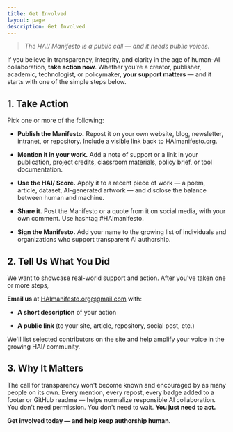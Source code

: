 ```yaml
---
title: Get Involved
layout: page
description: Get Involved
---
```


> *The HAI/ Manifesto is a public call — and it needs public voices.* 

If you believe in transparency, integrity, and clarity in the age of human–AI collaboration, **take action now**. Whether you're a creator, publisher, academic, technologist, or policymaker, **your support matters** — and it starts with one of the simple steps below.

## 1. Take Action

Pick one or more of the following:

- **Publish the Manifesto.** Repost it on your own website, blog, newsletter, intranet, or repository. Include a visible link back to HAImanifesto.org.

- **Mention it in your work.** Add a note of support or a link in your publication, project credits, classroom materials, policy brief, or tool documentation.

- **Use the HAI/ Score.** Apply it to a recent piece of work — a poem, article, dataset, AI-generated artwork — and disclose the balance between human and machine.

- **Share it.** Post the Manifesto or a quote from it on social media, with your own comment. Use hashtag #HAImanifesto. 

- **Sign the Manifesto.** Add your name to the growing list of individuals and organizations who support transparent AI authorship.

## 2. Tell Us What You Did

We want to showcase real-world support and action. 
After you've taken one or more steps, 

**Email us** at HAImanifesto.org@gmail.com with:

- **A short description** of your action

- **A public link** (to your site, article, repository, social post, etc.)

We'll list selected contributors on the site and help amplify your voice in the growing HAI/ community.

## 3. Why It Matters

The call for transparency won't become known and encouraged by as many people on its own. Every mention, every repost, every badge added to a footer or GitHub readme — helps normalize responsible AI collaboration. You don't need permission. You don't need to wait. **You just need to act.**

**Get involved today — and help keep authorship human.**


